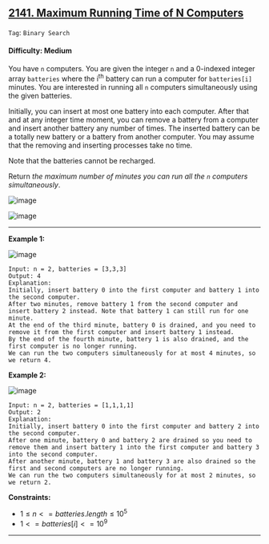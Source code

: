 ## [2141. Maximum Running Time of N Computers](https://leetcode.com/problems/maximum-running-time-of-n-computers/)

```Tag```: ```Binary Search```

#### Difficulty: Medium

You have ```n``` computers. You are given the integer ```n``` and a 0-indexed integer array ```batteries``` where the i<sup>th</sup> battery can run a computer for ```batteries[i]``` minutes. You are interested in running all ```n``` computers simultaneously using the given batteries.

Initially, you can insert at most one battery into each computer. After that and at any integer time moment, you can remove a battery from a computer and insert another battery any number of times. The inserted battery can be a totally new battery or a battery from another computer. You may assume that the removing and inserting processes take no time.

Note that the batteries cannot be recharged.

Return _the maximum number of minutes you can run all the ```n``` computers simultaneously_.

![image](https://github.com/quananhle/Python/assets/35042430/bcc51552-39c4-4f50-8237-4017670837fa)

![image](https://github.com/quananhle/Python/assets/35042430/5ed1a48f-bd35-4098-9aea-72101422587f)

---

__Example 1:__

![image](https://assets.leetcode.com/uploads/2022/01/06/example1-fit.png)
```
Input: n = 2, batteries = [3,3,3]
Output: 4
Explanation: 
Initially, insert battery 0 into the first computer and battery 1 into the second computer.
After two minutes, remove battery 1 from the second computer and insert battery 2 instead. Note that battery 1 can still run for one minute.
At the end of the third minute, battery 0 is drained, and you need to remove it from the first computer and insert battery 1 instead.
By the end of the fourth minute, battery 1 is also drained, and the first computer is no longer running.
We can run the two computers simultaneously for at most 4 minutes, so we return 4.
```

__Example 2:__

![image](https://assets.leetcode.com/uploads/2022/01/06/example2.png)

```
Input: n = 2, batteries = [1,1,1,1]
Output: 2
Explanation: 
Initially, insert battery 0 into the first computer and battery 2 into the second computer. 
After one minute, battery 0 and battery 2 are drained so you need to remove them and insert battery 1 into the first computer and battery 3 into the second computer. 
After another minute, battery 1 and battery 3 are also drained so the first and second computers are no longer running.
We can run the two computers simultaneously for at most 2 minutes, so we return 2.
```

__Constraints:__

- $1 \le n <= batteries.length \le 10^{5}$
- $1 <= batteries[i] <= 10^{9}$

---
